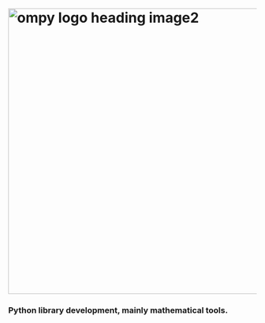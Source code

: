 # <img width="580" alt="ompy logo heading image2" src="https://user-images.githubusercontent.com/56207845/132630471-a971f380-f533-4c48-87d0-5fe7ea616ba9.png">

### Python library development, mainly mathematical tools.
